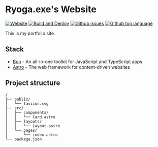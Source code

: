 # Ryoga.exe's Website

[![Website](https://img.shields.io/website?label=ryoga.dev&url=https%3A%2F%2Fryoga.dev)](https://ryoga.dev)
[![Build and Deploy](https://github.com/Ryoga-exe/ryoga.dev/actions/workflows/deploy.yml/badge.svg)](https://github.com/Ryoga-exe/ryoga.dev/actions/workflows/deploy.yml)
[![Github issues](https://img.shields.io/github/issues/ryoga-exe/ryoga.dev)](https://github.com/ryoga-exe/ryoga.dev/issues)
[![Github top language](https://img.shields.io/github/languages/top/ryoga-exe/ryoga.dev)](https://github.com/ryoga-exe/ryoga.dev/)

This is my portfolio site.

## Stack

- [Bun](https://bun.sh/) - An all-in-one toolkit for JavaScript and TypeScript apps
- [Astro](https://astro.build) - The web framework for content-driven websites

## Project structure

```text
/
├── public/
│   └── favicon.svg
├── src/
│   ├── components/
│   │   └── Card.astro
│   ├── layouts/
│   │   └── Layout.astro
│   └── pages/
│       └── index.astro
└── package.json
```

